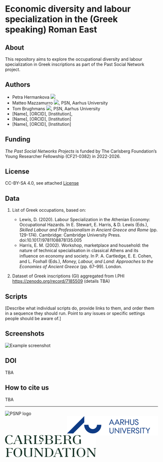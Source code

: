 # Economic diversity and labour specialization in the (Greek speaking) Roman East 

## About
This repository aims to explore the occupational diversity and labour specialization in Greek inscriptions as part of the Past Social Network project.

## Authors
* Petra Hermankova [![](https://orcid.org/sites/default/files/images/orcid_16x16.png)](https://orcid.org/0000-0002-6349-0540)
* Matteo Mazzamurro [![](https://orcid.org/sites/default/files/images/orcid_16x16.png)](https://orcid.org/0009-0004-4454-1551), PSN, Aarhus University
* Tom Brughmans [![](https://orcid.org/sites/default/files/images/orcid_16x16.png)](https://orcid.org/0000-0002-1589-7768), PSN, Aarhus University
* [Name], [ORCID], [Institution], 
* [Name], [ORCID], [Institution]
* [Name], [ORCID], [Institution]

## Funding
*The Past Social Networks Projects* is funded by The Carlsberg Foundation’s Young Researcher Fellowship (CF21-0382) in 2022-2026. 

## License
CC-BY-SA 4.0, see attached [License](./License.md)

## Data

1. List of Greek occupations, based on:
    - Lewis, D. (2020). Labour Specialization in the Athenian Economy: Occupational Hazards. In E. Stewart, E. Harris, & D. Lewis (Eds.), _Skilled Labour and Professionalism in Ancient Greece and Rome_ (pp. 129-174). Cambridge: Cambridge University Press. doi:10.1017/9781108878135.005 
    - Harris, E. M. (2002). Workshop, marketplace and household: the nature of technical specialisation in classical Athens and its inﬂuence on economy and society. In P. A. Cartledge, E. E. Cohen, and L. Foxhall (Eds.), _Money, Labour, and Land: Approaches to the Economies of Ancient Greece_ (pp. 67–99). London.

1. Dataset of Greek inscriptions (GI) aggregated from I.PHI https://zenodo.org/record/7185509 (details TBA)

## Scripts
[Describe what individual scripts do, provide links to them, and order them in a sequence they should run. Point to any issues or specific settings people should be aware of.]

## Screenshots
![Example screenshot](./img/screenshot.png)


## DOI
TBA

## How to cite us
TBA

---

<img src="./img/PSN_logo.png" alt="PSNP logo" style="width:300px;height:auto;" align="left">
<img src="./img/aulogo_uk_var2_blue.png" alt="Aarhus University logo" style="width:300px;auto;"align="right">
<img src="./img/Carlsbergfondet_logo_2-liner_UK_RGB_GREEN.png" alt="Carlsberg Foundation logo" style="width:300px;height:auto;"align="center" >





